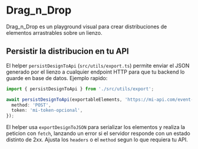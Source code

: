 # Drag_n_Drop

Drag_n_Drop es un playground visual para crear distribuciones de elementos arrastrables sobre un lienzo.

## Persistir la distribucion en tu API

El helper `persistDesignToApi` (`src/utils/export.ts`) permite enviar el JSON generado por el lienzo a cualquier endpoint HTTP para que tu backend lo guarde en base de datos. Ejemplo rapido:

```ts
import { persistDesignToApi } from './src/utils/export';

await persistDesignToApi(exportableElements, 'https://mi-api.com/event-layouts', {
  method: 'POST',
  token: 'mi-token-opcional',
});
```

El helper usa `exportDesignToJSON` para serializar los elementos y realiza la peticion con `fetch`, lanzando un error si el servidor responde con un estado distinto de 2xx. Ajusta los `headers` o el `method` segun lo que requiera tu API.

